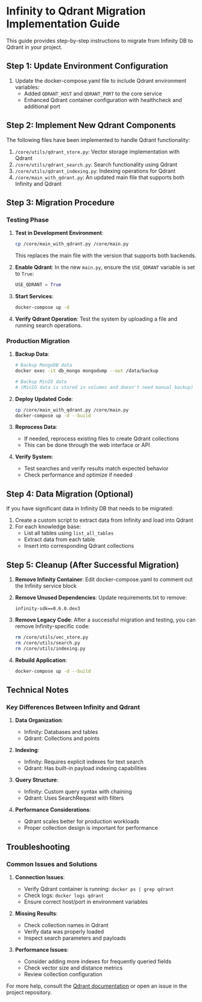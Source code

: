 # Infinity to Qdrant Migration Implementation Guide

This guide provides step-by-step instructions to migrate from Infinity DB to Qdrant in your project.

## Step 1: Update Environment Configuration

1. Update the docker-compose.yaml file to include Qdrant environment variables:
   - Added `QDRANT_HOST` and `QDRANT_PORT` to the core service
   - Enhanced Qdrant container configuration with healthcheck and additional port

## Step 2: Implement New Qdrant Components

The following files have been implemented to handle Qdrant functionality:

1. `/core/utils/qdrant_store.py`: Vector storage implementation with Qdrant
2. `/core/utils/qdrant_search.py`: Search functionality using Qdrant
3. `/core/utils/qdrant_indexing.py`: Indexing operations for Qdrant
4. `/core/main_with_qdrant.py`: An updated main file that supports both Infinity and Qdrant

## Step 3: Migration Procedure

### Testing Phase

1. **Test in Development Environment**:
   ```bash
   cp /core/main_with_qdrant.py /core/main.py
   ```

   This replaces the main file with the version that supports both backends.

2. **Enable Qdrant**:
   In the new `main.py`, ensure the `USE_QDRANT` variable is set to `True`:
   ```python
   USE_QDRANT = True
   ```

3. **Start Services**:
   ```bash
   docker-compose up -d
   ```

4. **Verify Qdrant Operation**:
   Test the system by uploading a file and running search operations.

### Production Migration

1. **Backup Data**:
   ```bash
   # Backup MongoDB data
   docker exec -it db_mongo mongodump --out /data/backup
   
   # Backup MinIO data
   # (MinIO data is stored in volumes and doesn't need manual backup)
   ```

2. **Deploy Updated Code**:
   ```bash
   cp /core/main_with_qdrant.py /core/main.py
   docker-compose up -d --build
   ```

3. **Reprocess Data**:
   - If needed, reprocess existing files to create Qdrant collections
   - This can be done through the web interface or API

4. **Verify System**:
   - Test searches and verify results match expected behavior
   - Check performance and optimize if needed

## Step 4: Data Migration (Optional)

If you have significant data in Infinity DB that needs to be migrated:

1. Create a custom script to extract data from Infinity and load into Qdrant
2. For each knowledge base:
   - List all tables using `list_all_tables`
   - Extract data from each table
   - Insert into corresponding Qdrant collections

## Step 5: Cleanup (After Successful Migration)

1. **Remove Infinity Container**:
   Edit docker-compose.yaml to comment out the Infinity service block
   
2. **Remove Unused Dependencies**:
   Update requirements.txt to remove:
   ```
   infinity-sdk==0.6.0.dev3
   ```
   
3. **Remove Legacy Code**:
   After a successful migration and testing, you can remove Infinity-specific code:
   ```bash
   rm /core/utils/vec_store.py
   rm /core/utils/search.py
   rm /core/utils/indexing.py
   ```

4. **Rebuild Application**:
   ```bash
   docker-compose up -d --build
   ```

## Technical Notes

### Key Differences Between Infinity and Qdrant

1. **Data Organization**:
   - Infinity: Databases and tables
   - Qdrant: Collections and points

2. **Indexing**:
   - Infinity: Requires explicit indexes for text search
   - Qdrant: Has built-in payload indexing capabilities

3. **Query Structure**:
   - Infinity: Custom query syntax with chaining
   - Qdrant: Uses SearchRequest with filters

4. **Performance Considerations**:
   - Qdrant scales better for production workloads
   - Proper collection design is important for performance

## Troubleshooting

### Common Issues and Solutions

1. **Connection Issues**:
   - Verify Qdrant container is running: `docker ps | grep qdrant`
   - Check logs: `docker logs qdrant`
   - Ensure correct host/port in environment variables

2. **Missing Results**:
   - Check collection names in Qdrant
   - Verify data was properly loaded
   - Inspect search parameters and payloads

3. **Performance Issues**:
   - Consider adding more indexes for frequently queried fields
   - Check vector size and distance metrics
   - Review collection configuration

For more help, consult the [Qdrant documentation](https://qdrant.tech/documentation/) or open an issue in the project repository.
